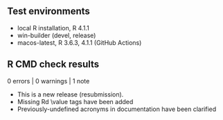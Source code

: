 ## Test environments

* local R installation, R 4.1.1
* win-builder (devel, release)
* macos-latest, R 3.6.3, 4.1.1 (GitHub Actions)

## R CMD check results

0 errors | 0 warnings | 1 note

* This is a new release (resubmission).
* Missing Rd \value tags have been added
* Previously-undefined acronyms in documentation have been clarified

